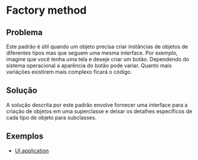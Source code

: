 # Factory method

## Problema

Este padrão é útil quando um objeto precisa criar instâncias de objetos de diferentes tipos mas que seguem uma mesma interface. Por exemplo, imagine que você tenha uma tela e deseje criar um botão. Dependendo do sistema operacional a aparência do botão pode variar. Quanto mais variáções existirem mais complexo ficará o código.

## Solução

A solução descrita por este padrão envolve fornecer uma interface para a criação de objetos em uma superclasse e deixar os detalhes específicos de cada tipo de objeto para subclasses.

## Exemplos

 - [UI application](./ui-application.ts)
